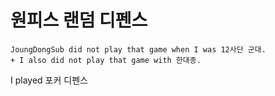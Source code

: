 # 원피스 랜덤 디펜스

    JoungDongSub did not play that game when I was 12사단 군대.
    + I also did not play that game with 한대종.

I played 포커 디펜스
